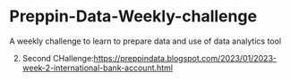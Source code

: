 # Preppin-Data-Weekly-challenge
A weekly challenge to learn to prepare data and use of data analytics tool

2. Second CHallenge:https://preppindata.blogspot.com/2023/01/2023-week-2-international-bank-account.html
